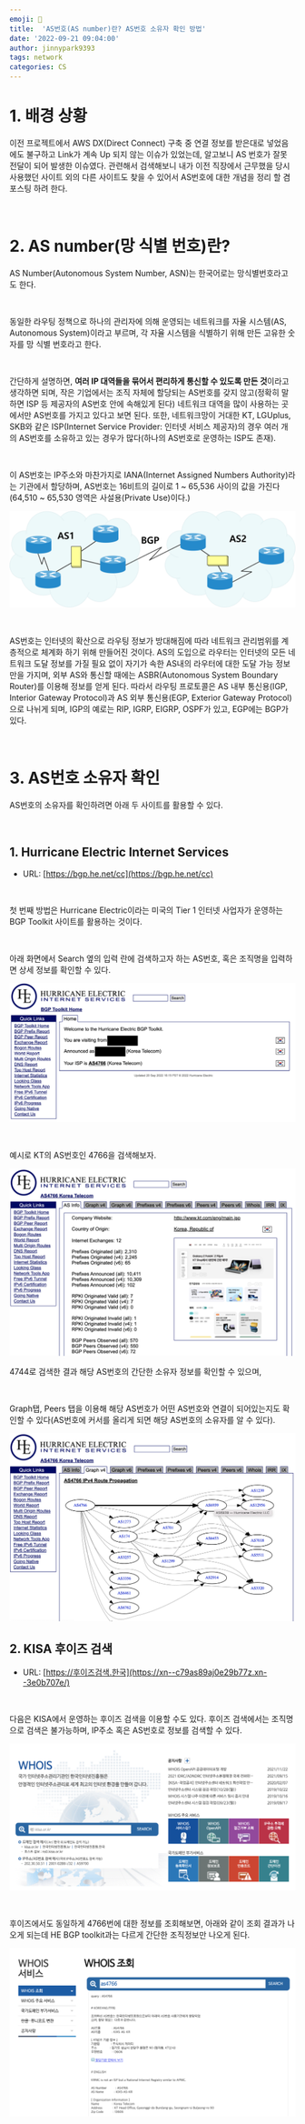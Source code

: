 ```yaml
---
emoji: 💫
title:  'AS번호(AS number)란? AS번호 소유자 확인 방법'
date: '2022-09-21 09:04:00'
author: jinnypark9393
tags: network
categories: CS
---
```


# 1. 배경 상황

이전 프로젝트에서 AWS DX(Direct Connect) 구축 중 연결 정보를 받은대로 넣었음에도 불구하고 Link가 계속 Up 되지 않는 이슈가 있었는데, 알고보니 AS 번호가 잘못 전달이 되어 발생한 이슈였다. 관련해서 검색해보니 내가 이전 직장에서 근무했을 당시 사용했던 사이트 외의 다른 사이트도 찾을 수 있어서 AS번호에 대한 개념을 정리 할 겸 포스팅 하려 한다.

<br/>

# 2. AS number(망 식별 번호)란?

AS Number(Autonomous System Number, ASN)는 한국어로는 망식별번호라고도 한다.

<br/>

동일한 라우팅 정책으로 하나의 관리자에 의해 운영되는 네트워크를 자율 시스템(AS, Autonomous System)이라고 부르며, 각 자율 시스템을 식별하기 위해 만든 고유한 숫자를 망 식별 번호라고 한다.

<br/>

간단하게 설명하면, **여러 IP 대역들을 묶어서 편리하게 통신할 수 있도록 만든 것**이라고 생각하면 되며, 작은 기업에서는 조직 자체에 할당되는 AS번호를 갖지 않고(정확히 말하면 ISP 등 제공자의 AS번호 안에 속해있게 된다) 네트워크 대역을 많이 사용하는 곳에서만 AS번호를 가지고 있다고 보면 된다. 또한, 네트워크망이 거대한 KT, LGUplus, SKB와 같은 ISP(Internet Service Provider: 인터넷 서비스 제공자)의 경우 여러 개의 AS번호를 소유하고 있는 경우가 많다(하나의 AS번호로 운영하는 ISP도 존재).

<br/>

이 AS번호는 IP주소와 마찬가지로 IANA(Internet Assigned Numbers Authority)라는 기관에서 할당하며, AS번호는 16비트의 길이로 1 ~ 65,536 사이의 값을 가진다(64,510 ~ 65,530 영역은 사설용(Private Use)이다.)

![220921-cs-network-asnumber3.pngUntitled](./220921-cs-network-asnumber1.png)

<br/>

AS번호는 인터넷의 확산으로 라우팅 정보가 방대해짐에 따라 네트워크 관리범위를 계층적으로 체계화 하기 위해 만들어진 것이다. AS의 도입으로 라우터는 인터넷의 모든 네트워크 도달 정보를 가질 필요 없이 자기가 속한 AS내의 라우터에 대한 도달 가능 정보만을 가지며, 외부 AS와 통신할 때에는 ASBR(Autonomous System Boundary Router)를 이용해 정보를 얻게 된다. 따라서 라우팅 프로토콜은 AS 내부 통신용(IGP, Interior Gateway Protocol)과 AS 외부 통신용(EGP, Exterior Gateway Protocol)으로 나뉘게 되며, IGP의 예로는 RIP, IGRP, EIGRP, OSPF가 있고, EGP에는 BGP가 있다.

<br/>

# 3. AS번호 소유자 확인

AS번호의 소유자를 확인하려면 아래 두 사이트를 활용할 수 있다.

<br/>

## 1. Hurricane Electric Internet Services

- URL: [https://bgp.he.net/cc](https://bgp.he.net/cc)

<br/>

첫 번째 방법은 Hurricane Electric이라는 미국의 Tier 1 인터넷 사업자가 운영하는 BGP Toolkit 사이트를 활용하는 것이다. 

<br/>

아래 화면에서 Search 옆의 입력 란에 검색하고자 하는 AS번호, 혹은 조직명을 입력하면 상세 정보를 확인할 수 있다.

![220921-cs-network-asnumber2.png](./220921-cs-network-asnumber2.png)

<br/>

예시로 KT의 AS번호인 4766을 검색해보자.

![220921-cs-network-asnumber3.png](./220921-cs-network-asnumber3.png)

4744로 검색한 결과 해당 AS번호의 간단한 소유자 정보를 확인할 수 있으며,

<br/>

Graph탭, Peers 탭을 이용해 해당 AS번호가 어떤 AS번호와 연결이 되어있는지도 확인할 수 있다(AS번호에 커서를 올리게 되면 해당 AS번호의 소유자를 알 수 있다).

![220921-cs-network-asnumber4.png](./220921-cs-network-asnumber4.png)

## 2. KISA 후이즈 검색

- URL: [https://후이즈검색.한국](https://xn--c79as89aj0e29b77z.xn--3e0b707e/)

<br/>

다음은 KISA에서 운영하는 후이즈 검색을 이용할 수도 있다. 후이즈 검색에서는 조직명으로 검색은 불가능하며, IP주소 혹은 AS번호로 정보를 검색할 수 있다.

![220921-cs-network-asnumber5.png](./220921-cs-network-asnumber5.png)

<br/>

후이즈에서도 동일하게 4766번에 대한 정보를 조회해보면, 아래와 같이 조회 결과가 나오게 되는데 HE BGP toolkit과는 다르게 간단한 조직정보만 나오게 된다.

![220921-cs-network-asnumber6.png](./220921-cs-network-asnumber6.png)

<br/>